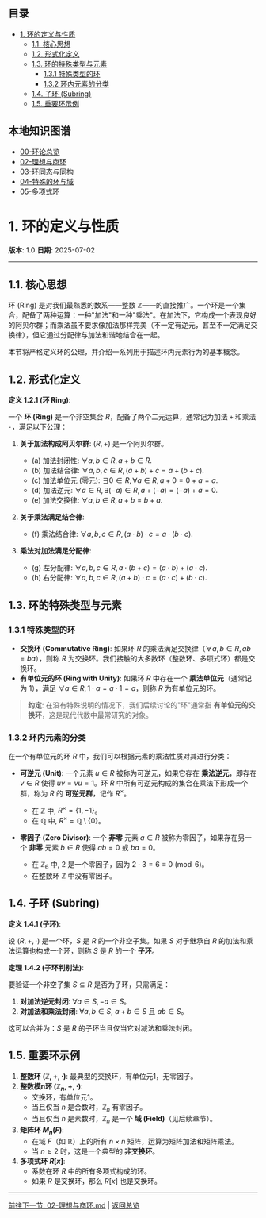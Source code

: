 <!-- 本地目录区块 -->
## 目录
- [1. 环的定义与性质](#1-环的定义与性质)
  - [1.1. 核心思想](#11-核心思想)
  - [1.2. 形式化定义](#12-形式化定义)
  - [1.3. 环的特殊类型与元素](#13-环的特殊类型与元素)
    - [1.3.1 特殊类型的环](#131-特殊类型的环)
    - [1.3.2 环内元素的分类](#132-环内元素的分类)
  - [1.4. 子环 (Subring)](#14-子环-subring)
  - [1.5. 重要环示例](#15-重要环示例)

<!-- 本地知识图谱区块 -->
## 本地知识图谱
- [00-环论总览](./00-环论总览.md)
- [02-理想与商环](./02-理想与商环.md)
- [03-环同态与同构](./03-环同态与同构.md)
- [04-特殊的环与域](./04-特殊的环与域.md)
- [05-多项式环](./05-多项式环.md)

# 1. 环的定义与性质

**版本**: 1.0
**日期**: 2025-07-02

---

## 1.1. 核心思想

环 (Ring) 是对我们最熟悉的数系——整数 $\mathbb{Z}$——的直接推广。一个环是一个集合，配备了两种运算：一种"加法"和一种"乘法"。在加法下，它构成一个表现良好的阿贝尔群；而乘法虽不要求像加法那样完美（不一定有逆元，甚至不一定满足交换律），但它通过分配律与加法和谐地结合在一起。

本节将严格定义环的公理，并介绍一系列用于描述环内元素行为的基本概念。

## 1.2. 形式化定义

**定义 1.2.1 (环 Ring)**:

一个 **环 (Ring)** 是一个非空集合 $R$，配备了两个二元运算，通常记为加法 `+` 和乘法 `·`，满足以下公理：

1. **关于加法构成阿贝尔群**: $(R, +)$ 是一个阿贝尔群。
    * (a) 加法封闭性: $\forall a, b \in R, a+b \in R$.
    * (b) 加法结合律: $\forall a, b, c \in R, (a+b)+c = a+(b+c)$.
    * (c) 加法单位元 (零元): $\exists 0 \in R, \forall a \in R, a+0 = 0+a = a$.
    * (d) 加法逆元: $\forall a \in R, \exists (-a) \in R, a+(-a) = (-a)+a = 0$.
    * (e) 加法交换律: $\forall a, b \in R, a+b = b+a$.

2. **关于乘法满足结合律**:
    * (f) 乘法结合律: $\forall a, b, c \in R, (a \cdot b) \cdot c = a \cdot (b \cdot c)$.

3. **乘法对加法满足分配律**:
    * (g) 左分配律: $\forall a, b, c \in R, a \cdot (b+c) = (a \cdot b) + (a \cdot c)$.
    * (h) 右分配律: $\forall a, b, c \in R, (a+b) \cdot c = (a \cdot c) + (b \cdot c)$.

## 1.3. 环的特殊类型与元素

### 1.3.1 特殊类型的环

* **交换环 (Commutative Ring)**: 如果环 $R$ 的乘法满足交换律（$\forall a,b \in R, ab=ba$），则称 $R$ 为交换环。我们接触的大多数环（整数环、多项式环）都是交换环。
* **有单位元的环 (Ring with Unity)**: 如果环 $R$ 中存在一个 **乘法单位元**（通常记为 1），满足 $\forall a \in R, 1 \cdot a = a \cdot 1 = a$，则称 $R$ 为有单位元的环。

> **约定**: 在没有特殊说明的情况下，我们后续讨论的"环"通常指 **有单位元的交换环**，这是现代代数中最常研究的对象。

### 1.3.2 环内元素的分类

在一个有单位元的环 $R$ 中，我们可以根据元素的乘法性质对其进行分类：

* **可逆元 (Unit)**: 一个元素 $u \in R$ 被称为可逆元，如果它存在 **乘法逆元**，即存在 $v \in R$ 使得 $uv = vu = 1$。环 $R$ 中所有可逆元构成的集合在乘法下形成一个群，称为 $R$ 的 **可逆元群**，记作 $R^\times$。
  * 在 $\mathbb{Z}$ 中, $R^\times = \{1, -1\}$。
  * 在 $\mathbb{Q}$ 中, $R^\times = \mathbb{Q} \setminus \{0\}$。

* **零因子 (Zero Divisor)**: 一个 **非零** 元素 $a \in R$ 被称为零因子，如果存在另一个 **非零** 元素 $b \in R$ 使得 $ab=0$ 或 $ba=0$。
  * 在 $\mathbb{Z}_6$ 中, 2 是一个零因子，因为 $2 \cdot 3 = 6 \equiv 0 \pmod 6$。
  * 在整数环 $\mathbb{Z}$ 中没有零因子。

## 1.4. 子环 (Subring)

**定义 1.4.1 (子环)**:

设 $(R, +, \cdot)$ 是一个环，$S$ 是 $R$ 的一个非空子集。如果 $S$ 对于继承自 $R$ 的加法和乘法运算也构成一个环，则称 $S$ 是 $R$ 的一个 **子环**。

**定理 1.4.2 (子环判别法)**:

要验证一个非空子集 $S \subseteq R$ 是否为子环，只需满足：

1. **对加法逆元封闭**: $\forall a \in S, -a \in S$。
2. **对加法和乘法封闭**: $\forall a, b \in S$, $a+b \in S$ 且 $ab \in S$。

这可以合并为：$S$ 是 $R$ 的子环当且仅当它对减法和乘法封闭。

## 1.5. 重要环示例

1. **整数环 $(\mathbb{Z}, +, \cdot)$**: 最典型的交换环，有单位元1，无零因子。
2. **整数模n环 $(\mathbb{Z}_n, +, \cdot)$**:
    * 交换环，有单位元1。
    * 当且仅当 $n$ 是合数时，$\mathbb{Z}_n$ 有零因子。
    * 当且仅当 $n$ 是素数时，$\mathbb{Z}_n$ 是一个 **域 (Field)**（见后续章节）。
3. **矩阵环 $M_n(F)$**:
    * 在域 $F$（如 $\mathbb{R}$）上的所有 $n \times n$ 矩阵，运算为矩阵加法和矩阵乘法。
    * 当 $n \ge 2$ 时，这是一个典型的 **非交换环**。
4. **多项式环 $R[x]$**:
    * 系数在环 $R$ 中的所有多项式构成的环。
    * 如果 $R$ 是交换环，那么 $R[x]$ 也是交换环。

---
[前往下一节: 02-理想与商环.md](./02-理想与商环.md) | [返回总览](./00-环论总览.md)
